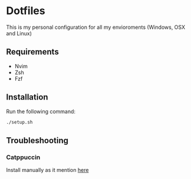 # Dotfiles
This is my personal configuration for all my envioroments (Windows, OSX and Linux)

## Requirements
- Nvim
- Zsh
- Fzf

## Installation
Run the following command:

```bash
./setup.sh
```

## Troubleshooting

### Catppuccin
Install manually as it mention [here](https://github.com/catppuccin/tmux?tab=readme-ov-file#manual-recommended)


